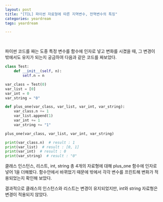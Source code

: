 ```yaml
---
layout: post
title: "[TIL] 파이썬 자료형에 따른 지역변수, 전역변수의 특징"
categories: yeardream
tags: yeardream

---
```


<br>

파이썬 코드를 짜는 도중 특정 변수를 함수에 인자로 넣고 변화를 시켰을 때, 그 변경이 밖에서도 유지가 되는지 궁금하여 다음과 같은 코드를 짜보았다.

```python
class Test:
    def __init__(self, n):
        self.n = n

var_class = Test(0)
var_list = [0]
var_int = 0
var_string = "0"

def plus_one(var_class, var_list, var_int, var_string):
    var_class.n += 1
    var_list.append(1)
    var_int += 1
    var_string += "1"

plus_one(var_class, var_list, var_int, var_string)

print(var_class.n)  # result : 1
print(var_list)  # result : [0, 1]
print(var_int)  # result : 0
print(var_string)  # result : "0"

```
클래스 인스턴스, 리스트, int, string 총 4개의 자료형에 대해 plus_one 함수에 인자로 넣어 1을 더해봤다. 함수안에서 바뀌었기 때문에 밖에서 각각 변수를 프린트해 변화가 적용되었는지 확인해 보았다.

결과적으로 클래스의 인스턴스와 리스트는 변경이 유지되었지만, int와 string 자료형은 변경이 적용되지 않았다.